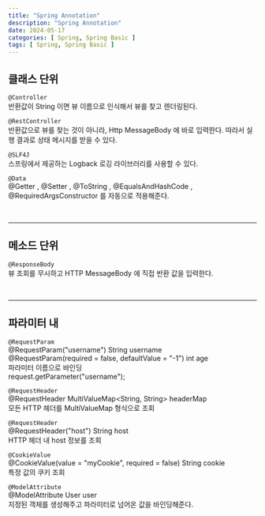 ```yaml
---
title: "Spring Annotation"
description: "Spring Annotation"
date: 2024-05-17
categories: [ Spring, Spring Basic ]
tags: [ Spring, Spring Basic ]
---
```


## 클래스 단위

```@Controller```  
반환값이 String 이면 뷰 이름으로 인식해서 뷰를 찾고 렌더링된다.  
  
```@RestController```  
반환값으로 뷰를 찾는 것이 아니라, Http MessageBody 에 바로 입력한다. 따라서 실행 결과로 상태 메시지를 받을 수 있다.  
  
```@SLF4J```  
스프링에서 제공하는 Logback 로깅 라이브러리를 사용할 수 있다.  
  
```@Data```   
@Getter , @Setter , @ToString , @EqualsAndHashCode , @RequiredArgsConstructor 를 자동으로 적용해준다.  

<br/>
<hr>

## 메소드 단위

```@ResponseBody```  
뷰 조회를 무시하고 HTTP MessageBody 에 직접 반환 값을 입력한다.    

<br/>
<hr>

## 파라미터 내

```@RequestParam```  
@RequestParam("username") String username   
@RequestParam(required = false, defaultValue = "-1") int age   
파라미터 이름으로 바인딩  
request.getParameter("username");  
  
```@RequestHeader```  
@RequestHeader MultiValueMap<String, String> headerMap  
모든 HTTP 헤더를 MultiValueMap 형식으로 조회  
  
```@RequestHeader```  
@RequestHeader("host") String host  
HTTP 헤더 내 host 정보를 조회  
  
```@CookieValue```  
@CookieValue(value = "myCookie", required = false) String cookie  
특정 값의 쿠키 조회  
  
```@ModelAttribute```  
@ModelAttribute User user  
지정된 객체를 생성해주고 파라미터로 넘어온 값을 바인딩해준다.   
  
